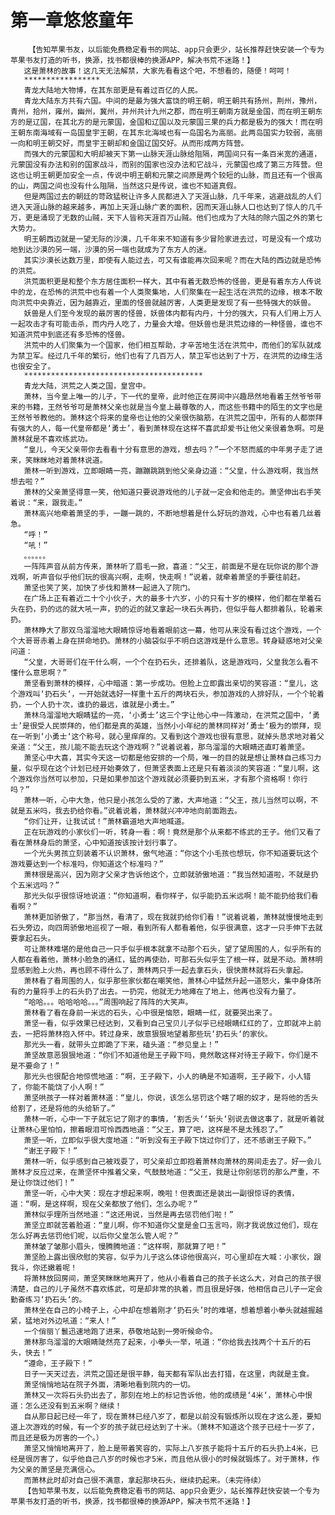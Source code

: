 # 第一章悠悠童年
        【告知苹果书友，以后能免费稳定看书的网站、app只会更少，站长推荐赶快安装一个专为苹果书友打造的听书，换源，找书都很棒的换源APP，解决书荒不迷路！】
       这是萧林的故事！这几天无法解禁，大家先看看这个吧，不想看的，随便！呵呵！
       *****************
       青龙大陆地大物博，在其东部更是有着过百亿的人民。
       青龙大陆东方共有六国。中间的是最为强大富饶的明王朝，明王朝共有扬州，荆州，豫州，青州，拾州，雍州，幽州，冀州，并州共计九州之郡，而在明王朝南方就是金国，而在明王朝东方的是辽国，在其北方的是元蒙国，金国和辽国以及元蒙国三果的兵力都是极为的强大！而在明王朝东南海域有一岛国皇宇王朝，在其东北海域也有一岛国名为高丽。此两岛国实力较弱，高丽一向和明王朝交好，而皇宇王朝却和金国辽国交好。从而形成两方阵营。
       而强大的元蒙国和大明却被天下第一山脉天涯山脉给阻隔，两国间只有一条百米宽的通道，元蒙国没有办法和别的国家战斗，而别的国家也没办法和它战斗，元蒙国也成了第三方阵营。但这也让明王朝更加安全一点，传说中明王朝和元蒙之间原是两个较短的山脉，而且还有一个很高的山，两国之间也没有什么阻隔，当然这只是传说，谁也不知道真假。
       但是两国过去的朝廷的苛政猛税让许多人民都进入了天涯山脉，几千年来，逃避战乱的人们进入天涯山脉的越来越多，再加上天涯山脉广袤的面积，因而天涯山脉人口也达到了惊人的几千万，更是涌现了无数的山贼，天下人皆称天涯百万山贼。他们也成为了大陆的除六国之外的第七大势力。
       明王朝西边就是一望无际的沙漠，几千年来不知道有多少冒险家进去过，可是没有一个成功地到达沙漠的另一端，沙漠的另一端也就成为了东方人的迷。
       其实沙漠长达数万里，即使有人能过去，可又有谁能再次回来呢？而在大陆的西边就是恐怖的洪荒。
       洪荒面积更是和整个东方居住面积一样大，其中有着无数恐怖的怪兽，更是有着东方人传说中的龙，在恐怖的洪荒中也有着一个人类聚集地，人们聚集在一起生活在洪荒的边缘，根本不敢向洪荒中央靠近，因为越靠近，里面的怪兽就越厉害，人类更是发现了有一些特强大的妖兽。
       妖兽是人们至今发现的最厉害的怪兽，妖兽体内都有内丹，十分的强大，只有人们用上万人一起攻击才有可能击杀，而内丹人吃了，力量会大增。但妖兽也是洪荒边缘的一种怪兽，谁也不知道洪荒中到底还有多恐怖的怪兽。
       洪荒中的人们聚集为一个国家，他们相互帮助，才辛苦地生活在洪荒中，而他们的军队就成为禁卫军。经过几千年的繁衍，他们也有了几百万人，禁卫军也达到了十万，在洪荒的边缘生活也很安全了。
       ****************************************
       青龙大陆，洪荒之人类之国，皇宫中。
       萧林，当今皇上唯一的儿子，下一代的皇帝，此时他正在房间中兴趣昂然地看着王然爷爷带来的书籍，王然爷爷可是萧林父亲也就是当今皇上最尊敬的人，而这些书籍中的陌生的文字也是王然爷爷教他的。萧林这个将来的皇帝也让他的父亲很伤脑筋，在洪荒之国中，所有的人都崇拜有强大的人，每一代皇帝都是‘勇士’，看到萧林现在这样不喜武却爱书让他父亲很着急啊。可是萧林就是不喜欢练武功。
       “皇儿，今天父亲带你去看看十分有意思的游戏，想去吗？”一个不怒而威的中年男子走了进来，笑眯眯地对着萧林说道。
       萧林一听到游戏，立即眼睛一亮，蹦蹦跳跳到他父亲身边道：“父皇，什么游戏啊，我当然想去啦？”
       萧林的父亲萧坚得意一笑，他知道只要说游戏他的儿子就一定会和他走的。萧坚伸出右手笑着说：“来，跟我走。”
       萧林高兴地牵着萧坚的手，一蹦一跳的，不断地想着是什么好玩的游戏，心中也有着几丝着急。
       “呼！”
       “吼！”
       。。。。。。
       一阵阵声音从前方传来，萧林听了眉毛一掀，喜道：“父王，前面是不是在玩你说的那个游戏啊，听声音似乎他们玩的很高兴啊，走啊，快走啊！”说着，就牵着萧坚的手要往前赶。
       萧坚也笑了笑，加快了步伐和萧林一起进入了院门。
       在广场上正有着近二十个小伙子，大的最多十六岁，小的只有十岁的模样，他们都在举着石头在扔，扔的远的就大吼一声，扔的近的就又拿起一块石头再扔，但似乎每人都排着队，轮着来扔。
       萧林睁大了那双乌溜溜地大眼睛惊讶地看着眼前这一幕，他可从来没有看过这个游戏，一个个大哥哥赤着上身在拼命地扔。萧林的小脑袋似乎不明白这游戏是什么意思。转身疑惑地对父亲问道：
       “父皇，大哥哥们在干什么啊，一个个在扔石头，还排着队，这是游戏吗，父皇我怎么看不懂什么意思啊？”
       萧坚看到萧林的模样，心中暗道：第一步成功。但脸上立即露出亲切的笑容道：“皇儿，这个游戏叫‘扔石头‘，一开始就选好一样重十五斤的两块石头，参加游戏的人排好队，一个个轮着扔，一个人扔十次，谁扔的最远，谁就是小勇士。”
       萧林乌溜溜地大眼睛猛的一亮，‘小勇士’这三个字让他心中一阵激动，在洪荒之国中，‘勇士’是很受人民崇拜的，他们都是真的英雄，当然小小年纪的萧林同样对‘勇士‘极为的崇拜，现在一听到‘小勇士‘这个称号，就心里痒痒的。又看到这个游戏也很有意思，就掉头恳求地对着父亲道：“父王，孩儿能不能去玩这个游戏啊？”说着说着，那乌溜溜的大眼睛还直盯着萧坚。
       萧坚心中大喜，其实今天这一切都是他安排的一个局，唯一的目的就是想让萧林自己练习力量，似乎现在这个计划已经开始奏效了，但萧坚表面上还是只有着淡淡的笑容道：“皇儿啊，这个游戏你当然可以参加，只是如果参加这个游戏就必须要扔到五米，才有那个资格啊！你行吗？”
       萧林一听，心中大急，他只是小孩怎么受的了激，大声地道：“父王，孩儿当然可以啊，不就是五米吗，我去扔给你看。”说着说着，萧林就兴冲冲地向前面跑去。
       “你们让开，让我试试！”萧林霸道地大声地喊道。
       正在玩游戏的小家伙们一听，转身一看：啊！竟然是那个从来都不练武的王子。他们又看了看在萧林身后的萧坚，心中知道按该按计划行事了。
       一个光头男孩立刻装着不认识萧林，傲气地道：“你这个小毛孩也想玩，你不知道要玩这个游戏要达到一个标准吗，你知道这个标准吗？”
       萧林很是高兴，因为刚才父亲才告诉他这个，立即就骄傲地道：“我当然知道啦，不就是扔个五米远吗？”
       那光头似乎很惊讶地说道：“你知道啊，看你样子，似乎能扔五米远啊！能不能扔给我们看看啊？”
       萧林更加骄傲了，“那当然，看清了，现在我就扔给你们看！”说着说着，萧林就慢慢地走到石头旁边，向四周骄傲地巡视了一眼，看到所有人都看着他，似乎很满意，这才一只手伸下去就要拿起石头。
       可让萧林难堪的是他自己一只手似乎根本就拿不动那个石头，望了望周围的人，似乎所有的人都在看着他，萧林小脸急的通红，猛的再使劲，可那石头似乎生了根一样，就是不动。萧林明显感到脸上火热，再也顾不得什么了，萧林两只手一起去拿石头，很快萧林就将石头拿起。
       萧林看了看周围的人，似乎那些家伙都在嘲笑他，萧林心中猛然升起一道怒火，集中身体所有的力量将手上的石头扔了出去。一扔完，他就无力地瘫在了地上，他再也没有力量了。
       “哈哈。。。哈哈哈哈。。。”周围响起了阵阵的大笑声。
       萧林看了看在身前一米远的石头，心中很是恼怒，眼睛一红，就要哭出来了。
       萧坚一看，似乎效果已经达到，又看到自己宝贝儿子似乎已经眼睛红红的了，立即就冲上前去，一把将萧林抱入怀中。转过身来，故意狠狠地望着那些玩‘扔石头‘的家伙。
       那光头一看，就带头立即跪了下来，磕头道：“参见皇上！”
       萧坚故意恶狠狠地道：“你们不知道他是王子殿下吗，竟然敢这样对待王子殿下，你们是不是不要命了！”
       那光头也很配合地惊慌地道：“啊，王子殿下，小人的确是不知道啊，王子殿下，小人错了，你能不能饶了小人啊！”
       萧坚哄孩子一样对着萧林道：“皇儿，你说，该怎么惩罚这个瞎了眼的奴才，是将他的舌头给割了，还是将他的头给斩了。”
       萧林一听，心中一下子就忘记了刚才的事情，‘割舌头‘‘斩头‘别说去做这事了，就是听着就让萧林心里怕怕，擦着眼泪可怜西西地道：“父王，算了吧，这样是不是太残忍了。”
       萧坚一听，立即似乎很大度地道：“听到没有王子殿下饶过你们了，还不感谢王子殿下。”
       “谢王子殿下！”
       萧林一听，似乎感到自己被戏耍了，可父亲却立即抱着萧林向萧林的房间走去了。好一会儿萧林才反应过来，在萧坚怀中推着父亲，气鼓鼓地道：“父王，我是让你别惩罚的那么严重，不是让你饶过他们！”
       萧坚一听，心中大笑：现在才想起来啊，晚啦！但表面还是装出一副很惊讶的表情，道：“啊，是这样啊，现在父亲都放了他们，怎么办呢？”
       萧林似乎理所当然地道：“这还用说，当然是再去惩罚他们啦！”
       萧坚立即就苦着脸道：“皇儿啊，你不知道你父皇是金口玉言吗，刚才我说放过他们，现在怎么好再去惩罚他们呢，以后你父皇怎么管人呢？”
       萧林皱了皱那小眉头，慢腾腾地道：“这样啊，那就算了吧！”
       萧坚脸上露出很欣慰的笑容，似乎为儿子这么体谅他很高兴，可心里却在大喊：小家伙，跟我斗，你还嫩着呢！
       将萧林放回房间，萧坚笑眯眯地离开了，他从小看着自己的孩子长这么大，对自己的孩子很清楚，自己的儿子虽然不喜欢练武，可是却非常的执着，而且很是好强，他相信自己儿子一定会勤奋练习‘扔石头‘的。
       萧林坐在自己的小椅子上，心中却在想着刚才‘扔石头’时的难堪，想着想着小拳头就越握越紧，猛地对外边吼道：“来人！”
       一个俏丽丫鬟迅速地跑了进来，恭敬地站到一旁听候命令。
       萧林那乌溜溜的大眼睛陡然亮了起来，小拳头一举，吼道：“你给我去找两个十五斤的石头，快去！”
       “遵命，王子殿下！”
       日子一天天过去，洪荒之国还是很平静，每天都有军队出去打猎，在这里，肉就是主食。
       萧坚悄悄地站在院子外面，清晰地看到院内的一切。
       萧林又一次将石头扔出去了，那刻在地上的标记告诉他，他的成绩是‘4米‘，萧林心中恨道：怎么还没有到五米啊？继续！
       自从那日起已经一年了，现在萧林已经八岁了，都是以前没有锻炼所以现在才这么差，要知道上次游戏的时候，有一个岁的孩子就已经达到了十米。（萧林不知道这个孩子已经十一岁了，而且还是极为厉害的一个。）
       萧坚又悄悄地离开了，脸上是带着笑容的，实际上八岁孩子能将十五斤的石头扔上4米，已经是很厉害了，似乎他自己八岁的时候也才5米，而且他从很小的时候就锻炼了。对于萧林，作为父亲的萧坚是充满信心。
       而萧林此时却对自己很不满意，拿起那块石头，继续扔起来。（未完待续）
       【告知苹果书友，以后能免费稳定看书的网站、app只会更少，站长推荐赶快安装一个专为苹果书友打造的听书，换源，找书都很棒的换源APP，解决书荒不迷路！】